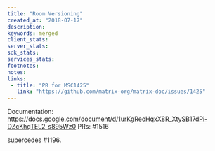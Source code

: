 ```yaml
---
title: "Room Versioning"
created_at: "2018-07-17"
description:
keywords: merged
client_stats:
server_stats:
sdk_stats:
services_stats:
footnotes:
notes:
links:
 - title: "PR for MSC1425"
   link: "https://github.com/matrix-org/matrix-doc/issues/1425"
---
```

Documentation: https://docs.google.com/document/d/1urKgReoHqxX8R_XtySB17dPi-DZcKhqTEL2_s895Wz0
PRs: #1516

supercedes #1196.

